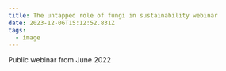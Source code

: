 ```yaml
---
title: The untapped role of fungi in sustainability webinar
date: 2023-12-06T15:12:52.831Z
tags:
  - image
---
```

Public webinar from June 2022